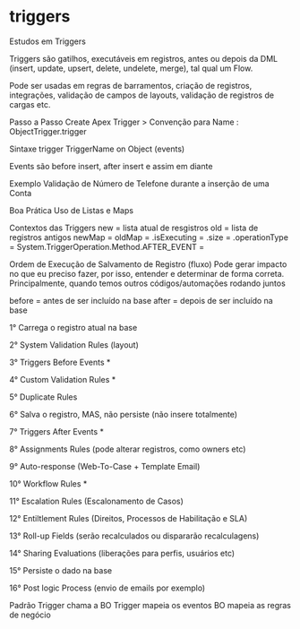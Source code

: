 # triggers
Estudos em Triggers

Triggers são gatilhos, executáveis em registros, antes ou depois da DML (insert, update, upsert, delete, undelete, merge), tal qual um Flow.

Pode ser usadas em regras de barramentos, criação de registros, integrações, validação de campos de layouts, validação de registros de cargas etc.

Passo a Passo
Create Apex Trigger > Convenção para Name : ObjectTrigger.trigger 

Sintaxe
trigger TriggerName on Object (events)

Events são before insert, after insert e assim em diante

Exemplo
Validação de Número de Telefone durante a inserção de uma Conta

Boa Prática
Uso de Listas e Maps 

Contextos das Triggers
new = lista atual de resgistros
old = lista de registros antigos 
newMap = 
oldMap = 
.isExecuting = 
.size = 
.operationType = 
System.TriggerOperation.Method.AFTER_EVENT = 

Ordem de Execução de Salvamento de Registro (fluxo)
Pode gerar impacto no que eu preciso fazer, por isso, entender e determinar de forma correta. Principalmente, quando temos outros códigos/automações rodando juntos

before = antes de ser incluído na base
after = depois de ser incluído na base

1° Carrega o registro atual na base 

2° System Validation Rules (layout)

3° Triggers Before Events *

4° Custom Validation Rules *

5° Duplicate Rules 

6° Salva o registro, MAS, não persiste (não insere totalmente)

7° Triggers After Events *

8° Assignments Rules (pode alterar registros, como owners etc)

9° Auto-response (Web-To-Case + Template Email)

10° Workflow Rules *

11° Escalation Rules (Escalonamento de Casos)

12° Entiltlement Rules (Direitos, Processos de Habilitação e SLA)

13° Roll-up Fields (serão recalculados ou dispararão recalculagens)

14° Sharing Evaluations (liberações para perfis, usuários etc)

15° Persiste o dado na base

16° Post logic Process (envio de emails por exemplo)

Padrão 
Trigger chama a BO
Trigger mapeia os eventos
BO mapeia as regras de negócio
